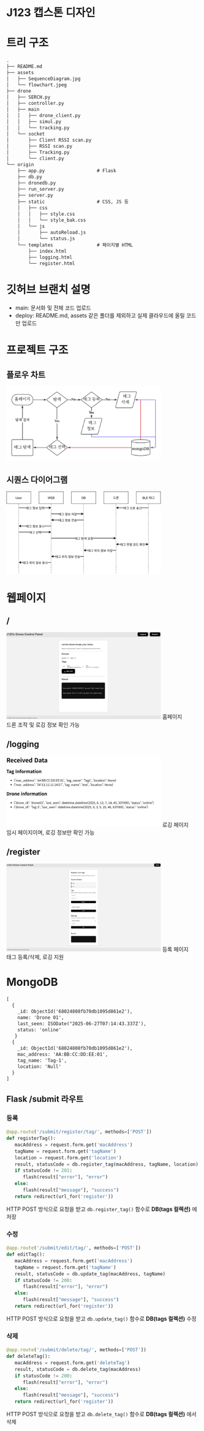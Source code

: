 # J123 캡스톤 디자인

# 트리 구조
```
.
├── README.md
├── assets
│   ├── SequenceDiagram.jpg
│   └── flowchart.jpeg
├── drone
│   ├── SERCH.py
│   ├── controller.py
│   ├── main
│   │   ├── drone_client.py
│   │   ├── simul.py
│   │   └── tracking.py
│   └── socket
│       ├── Client RSSI scan.py
│       ├── RSSI scan.py
│       ├── Tracking.py
│       └── client.py
└── origin
    ├── app.py                   # Flask
    ├── db.py
    ├── dronedb.py
    ├── run_server.py
    ├── server.py
    ├── static                   # CSS, JS 등
    │   ├── css
    │   │   ├── style.css
    │   │   └── style_bak.css
    │   └── js
    │       ├── autoReload.js
    │       └── status.js
    └── templates                # 페이지별 HTML
        ├── index.html
        ├── logging.html
        └── register.html
```

# 깃허브 브랜치 설명
- main: 문서화 및 전체 코드 업로드
- deploy: README.md, assets 같은 폴더를 제외하고 실제 클라우드에 올릴 코드만 업로드

# 프로젝트 구조
## 플로우 차트
<img src = "./assets/flowchart.jpeg" width="80%">

## 시퀀스 다이어그램
<img src = "./assets/SequenceDiagram.jpg" width="80%">

# 웹페이지

## /
<img src = "./assets/home.png" width="80%">
홈페이지<br/>
드론 조작 및 로깅 정보 확인 가능

## /logging
<img src = "./assets/logging.png" width="80%">
로깅 페이지<br/>
임시 페이지이며, 로깅 정보만 확인 가능

## /register
<img src = "./assets/register.png" width="80%">
등록 페이지<br/>
태그 등록/삭제, 로깅 지원

# MongoDB
```MongoDB
[
  {
    _id: ObjectId('68024808fb70db1095d861e2'),
    name: 'Drone 01',
    last_seen: ISODate("2025-06-27T07:14:43.337Z'),
    status: 'online'
   }
  {
    _id: ObjectId('68024808fb70db1095d861e2'),
    mac_address: 'AA:BB:CC:DD:EE:01',
    tag_name: 'Tag-1',
    location: 'Null'
  }
]
```

## Flask /submit 라우트
### 등록
```python
@app.route('/submit/register/tag/', methods=['POST'])
def registerTag():
   macAddress = request.form.get('macAddress')
   tagName = request.form.get('tagName')
   location = request.form.get('location')
   result, statusCode = db.register_tag(macAddress, tagName, location)
   if statusCode != 201:
      flash(result["error"], "error")
   else:
      flash(result["message"], "success")
   return redirect(url_for('register'))
```
HTTP POST 방식으로 요청을 받고 `db.register_tag()` 함수로 **DB(tags 컬렉션)** 에 저장<br>

### 수정
```python
@app.route('/submit/edit/tag/', methods=['POST'])
def editTag():
   macAddress = request.form.get('macAddress')
   tagName = request.form.get('tagName')
   result, statusCode = db.update_tag(macAddress, tagName)
   if statusCode != 200:
      flash(result["error"], "error")
   else:
      flash(result["message"], "success")
   return redirect(url_for('register'))
```
HTTP POST 방식으로 요청을 받고 `db.update_tag()` 함수로 **DB(tags 컬렉션)** 수정<br>

### 삭제
```python
@app.route('/submit/delete/tag/', methods=['POST'])
def deleteTag():
   macAddress = request.form.get('deleteTag')
   result, statusCode = db.delete_tag(macAddress)
   if statusCode != 200:
      flash(result["error"], "error")
   else:
      flash(result["message"], "success")
   return redirect(url_for('register'))
```
HTTP POST 방식으로 요청을 받고 `db.delete_tag()` 함수로 **DB(tags 컬렉션)** 에서 삭제<br>
